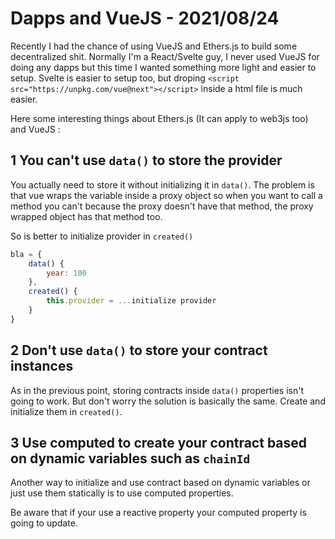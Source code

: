 # Dapps and VueJS - 2021/08/24

Recently I had the chance of using VueJS and Ethers.js to build some decentralized shit. Normally I'm a React/Svelte guy, I never used VueJS for doing any dapps but this time I wanted something more light and easier to setup. Svelte is easier to setup too, but droping ``<script src="https://unpkg.com/vue@next"></script>`` inside a html file is much easier.

Here some interesting things about Ethers.js (It can apply to web3js too) and VueJS :

## 1 You can't use `data()` to store the provider

You actually need to store it without initializing it in `data()`. The problem is that vue wraps the variable inside a proxy object so when you want to call a method you can't because the proxy doesn't have that method, the proxy wrapped object has that method too.

So is better to initialize provider in `created()`

```js
bla = {
    data() {
        year: 100
    },
    created() {
        this.provider = ...initialize provider
    }
}
```

## 2 Don't use `data()` to store your contract instances

As in the previous point, storing contracts inside `data()` properties isn't going to work. But don't worry the solution is basically the same. Create and initialize them in `created()`.

## 3 Use computed to create your contract based on dynamic variables such as `chainId`

Another way to initialize and use contract based on dynamic variables or just use them statically is to use computed properties.

Be aware that if your use a reactive property your computed property is going to update.
